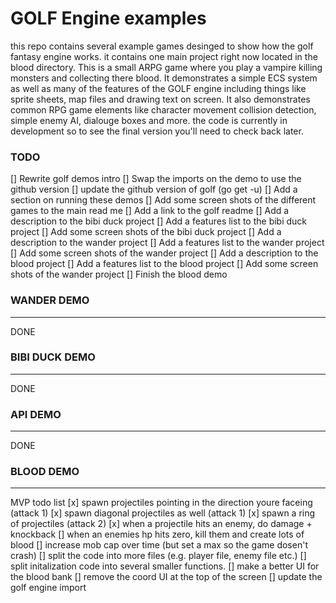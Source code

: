 
# GOLF Engine examples
this repo contains several example games desinged to show how the golf fantasy engine works. it contains one main project right now located in the blood directory.
This is a small ARPG game where you play a vampire killing monsters and collecting there blood. It demonstrates a simple ECS system as well as many of the features
of the GOLF engine including things like sprite sheets, map files and drawing text on screen. It also demonstrates common RPG game elements like character movement
collision detection, simple enemy AI, dialouge boxes and more. the code is currently in development so to see the final version you'll need to check back later.

### TODO
[] Rewrite golf demos intro
[] Swap the imports on the demo to use the github version
[] update the github version of golf (go get -u)
[] Add a section on running these demos
[] Add some screen shots of the different games to the main read me
[] Add a link to the golf readme
[] Add a description to the bibi duck project
[] Add a features list to the bibi duck project
[] Add some screen shots of the bibi duck project
[] Add a description to the wander project
[] Add a features list to the wander project
[] Add some screen shots of the wander project
[] Add a description to the blood project
[] Add a features list to the blood project
[] Add some screen shots of the wander project
[] Finish the blood demo

### WANDER DEMO
---
DONE

### BIBI DUCK DEMO
---
DONE

### API DEMO
---
DONE

### BLOOD DEMO
---
MVP todo  list
[x] spawn projectiles pointing in the direction youre faceing (attack 1)
[x] spawn diagonal projectiles as well (attack 1)
[x] spawn a ring of projectiles (attack 2)
[x] when a projectile hits an enemy, do damage + knockback
[] when an enemies hp hits zero, kill them and create lots of blood
[] increase mob cap over time (but set a max so the game dosen't crash)
[] split the code into more files (e.g. player file, enemy file etc.)
[] split initalization code into several smaller functions.
[] make a better UI for the blood bank
[] remove the coord UI at the top of the screen
[] update the golf engine import
